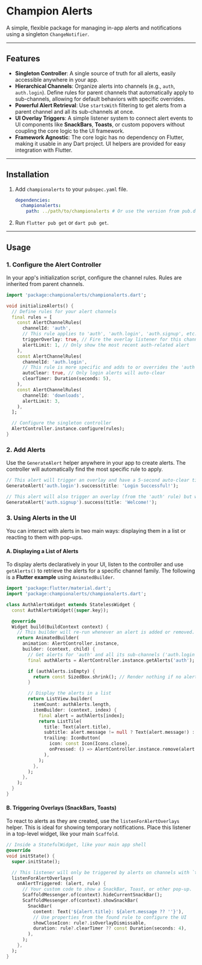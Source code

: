 # Champion Alerts

A simple, flexible package for managing in-app alerts and notifications using a singleton `ChangeNotifier`.

-----

## Features

  - **Singleton Controller**: A single source of truth for all alerts, easily accessible anywhere in your app.
  - **Hierarchical Channels**: Organize alerts into channels (e.g., `auth`, `auth.login`). Define rules for parent channels that automatically apply to sub-channels, allowing for default behaviors with specific overrides.
  - **Powerful Alert Retrieval**: Use `startsWith` filtering to get alerts from a parent channel and all its sub-channels at once.
  - **UI Overlay Triggers**: A simple listener system to connect alert events to UI components like **SnackBars**, **Toasts**, or custom popovers without coupling the core logic to the UI framework.
  - **Framework Agnostic**: The core logic has no dependency on Flutter, making it usable in any Dart project. UI helpers are provided for easy integration with Flutter.

-----

## Installation

1.  Add `championalerts` to your `pubspec.yaml` file.

    ```yaml
    dependencies:
      championalerts:
        path: ../path/to/championalerts # Or use the version from pub.dev
    ```

2.  Run `flutter pub get` or `dart pub get`.

-----

## Usage

### 1\. Configure the Alert Controller

In your app's initialization script, configure the channel rules. Rules are inherited from parent channels.

```dart
import 'package:championalerts/championalerts.dart';

void initializeAlerts() {
  // Define rules for your alert channels
  final rules = [
    const AlertChannelRules(
      channelId: 'auth',
      // This rule applies to 'auth', 'auth.login', 'auth.signup', etc.
      triggerOverlay: true, // Fire the overlay listener for this channel family
      alertLimit: 1, // Only show the most recent auth-related alert
    ),
    const AlertChannelRules(
      channelId: 'auth.login',
      // This rule is more specific and adds to or overrides the 'auth' rule.
      autoClear: true, // Only login alerts will auto-clear
      clearTimer: Duration(seconds: 5),
    ),
    const AlertChannelRules(
      channelId: 'downloads',
      alertLimit: 3,
    ),
  ];

  // Configure the singleton controller
  AlertController.instance.configure(rules);
}
```

### 2\. Add Alerts

Use the `GenerateAlert` helper anywhere in your app to create alerts. The controller will automatically find the most specific rule to apply.

```dart
// This alert will trigger an overlay and have a 5-second auto-clear timer.
GenerateAlert('auth.login').success(title: 'Login Successful!');

// This alert will also trigger an overlay (from the 'auth' rule) but will not auto-clear.
GenerateAlert('auth.signup').success(title: 'Welcome!');
```

### 3\. Using Alerts in the UI

You can interact with alerts in two main ways: displaying them in a list or reacting to them with pop-ups.

#### A. Displaying a List of Alerts

To display alerts declaratively in your UI, listen to the controller and use `getAlerts()` to retrieve the alerts for a specific channel family. The following is a **Flutter example** using `AnimatedBuilder`.

```dart
import 'package:flutter/material.dart';
import 'package:championalerts/championalerts.dart';

class AuthAlertsWidget extends StatelessWidget {
  const AuthAlertsWidget({super.key});

  @override
  Widget build(BuildContext context) {
    // This builder will re-run whenever an alert is added or removed.
    return AnimatedBuilder(
      animation: AlertController.instance,
      builder: (context, child) {
        // Get alerts for 'auth' and all its sub-channels ('auth.login', etc.)
        final authAlerts = AlertController.instance.getAlerts('auth');

        if (authAlerts.isEmpty) {
          return const SizedBox.shrink(); // Render nothing if no alerts
        }

        // Display the alerts in a list
        return ListView.builder(
          itemCount: authAlerts.length,
          itemBuilder: (context, index) {
            final alert = authAlerts[index];
            return ListTile(
              title: Text(alert.title),
              subtitle: alert.message != null ? Text(alert.message!) : null,
              trailing: IconButton(
                icon: const Icon(Icons.close),
                onPressed: () => AlertController.instance.remove(alert.id),
              ),
            );
          },
        );
      },
    );
  }
}
```

#### B. Triggering Overlays (SnackBars, Toasts)

To react to alerts as they are created, use the `listenForAlertOverlays` helper. This is ideal for showing temporary notifications. Place this listener in a top-level widget, like your main `Scaffold`.

```dart
// Inside a StatefulWidget, like your main app shell
@override
void initState() {
  super.initState();

  // This listener will only be triggered by alerts on channels with `triggerOverlay: true`
  listenForAlertOverlays(
    onAlertTriggered: (alert, rule) {
      // Your custom code to show a SnackBar, Toast, or other pop-up.
      ScaffoldMessenger.of(context).hideCurrentSnackBar();
      ScaffoldMessenger.of(context).showSnackBar(
        SnackBar(
          content: Text('${alert.title}: ${alert.message ?? ''}'),
          // Use properties from the found rule to configure the UI
          showCloseIcon: rule?.isOverlayDismissable,
          duration: rule?.clearTimer ?? const Duration(seconds: 4),
        ),
      );
    },
  );
}
```
